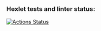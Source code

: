 ### Hexlet tests and linter status:
[![Actions Status](https://github.com/kokos511/frontend-project-lvl1/workflows/hexlet-check/badge.svg)](https://github.com/kokos511/frontend-project-lvl1/actions)
